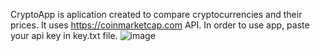 CryptoApp is aplication created to compare cryptocurrencies and their prices.
It uses https://coinmarketcap.com API. In order to use app, paste your api key in key.txt file.
![image](https://user-images.githubusercontent.com/96071071/156345034-72cf44a6-4a60-41da-bf3e-75886f343568.png)
